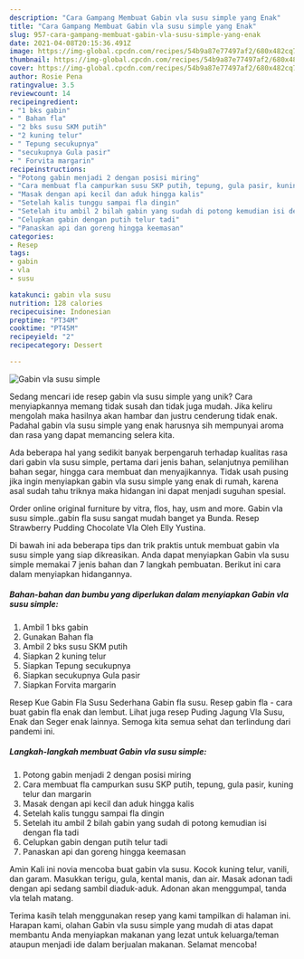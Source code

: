 ```yaml
---
description: "Cara Gampang Membuat Gabin vla susu simple yang Enak"
title: "Cara Gampang Membuat Gabin vla susu simple yang Enak"
slug: 957-cara-gampang-membuat-gabin-vla-susu-simple-yang-enak
date: 2021-04-08T20:15:36.491Z
image: https://img-global.cpcdn.com/recipes/54b9a87e77497af2/680x482cq70/gabin-vla-susu-simple-foto-resep-utama.jpg
thumbnail: https://img-global.cpcdn.com/recipes/54b9a87e77497af2/680x482cq70/gabin-vla-susu-simple-foto-resep-utama.jpg
cover: https://img-global.cpcdn.com/recipes/54b9a87e77497af2/680x482cq70/gabin-vla-susu-simple-foto-resep-utama.jpg
author: Rosie Pena
ratingvalue: 3.5
reviewcount: 14
recipeingredient:
- "1 bks gabin"
- " Bahan fla"
- "2 bks susu SKM putih"
- "2 kuning telur"
- " Tepung secukupnya"
- "secukupnya Gula pasir"
- " Forvita margarin"
recipeinstructions:
- "Potong gabin menjadi 2 dengan posisi miring"
- "Cara membuat fla campurkan susu SKP putih, tepung, gula pasir, kuning telur dan margarin"
- "Masak dengan api kecil dan aduk hingga kalis"
- "Setelah kalis tunggu sampai fla dingin"
- "Setelah itu ambil 2 bilah gabin yang sudah di potong kemudian isi dengan fla tadi"
- "Celupkan gabin dengan putih telur tadi"
- "Panaskan api dan goreng hingga keemasan"
categories:
- Resep
tags:
- gabin
- vla
- susu

katakunci: gabin vla susu 
nutrition: 128 calories
recipecuisine: Indonesian
preptime: "PT34M"
cooktime: "PT45M"
recipeyield: "2"
recipecategory: Dessert

---
```



![Gabin vla susu simple](https://img-global.cpcdn.com/recipes/54b9a87e77497af2/680x482cq70/gabin-vla-susu-simple-foto-resep-utama.jpg)

Sedang mencari ide resep gabin vla susu simple yang unik? Cara menyiapkannya memang tidak susah dan tidak juga mudah. Jika keliru mengolah maka hasilnya akan hambar dan justru cenderung tidak enak. Padahal gabin vla susu simple yang enak harusnya sih mempunyai aroma dan rasa yang dapat memancing selera kita.

Ada beberapa hal yang sedikit banyak berpengaruh terhadap kualitas rasa dari gabin vla susu simple, pertama dari jenis bahan, selanjutnya pemilihan bahan segar, hingga cara membuat dan menyajikannya. Tidak usah pusing jika ingin menyiapkan gabin vla susu simple yang enak di rumah, karena asal sudah tahu triknya maka hidangan ini dapat menjadi suguhan spesial.

Order online original furniture by vitra, flos, hay, usm and more. Gabin vla susu simple..gabin fla susu sangat mudah banget ya Bunda. Resep Strawberry Pudding Chocolate Vla Oleh Elly Yustina.


Di bawah ini ada beberapa tips dan trik praktis untuk membuat gabin vla susu simple yang siap dikreasikan. Anda dapat menyiapkan Gabin vla susu simple memakai 7 jenis bahan dan 7 langkah pembuatan. Berikut ini cara dalam menyiapkan hidangannya.

<!--inarticleads1-->

##### Bahan-bahan dan bumbu yang diperlukan dalam menyiapkan Gabin vla susu simple:

1. Ambil 1 bks gabin
1. Gunakan  Bahan fla
1. Ambil 2 bks susu SKM putih
1. Siapkan 2 kuning telur
1. Siapkan  Tepung secukupnya
1. Siapkan secukupnya Gula pasir
1. Siapkan  Forvita margarin


Resep Kue Gabin Fla Susu Sederhana Gabin fla susu. Resep gabin fla - cara buat gabin fla enak dan lembut. Lihat juga resep Puding Jagung Vla Susu, Enak dan Seger enak lainnya. Semoga kita semua sehat dan terlindung dari pandemi ini. 

<!--inarticleads2-->

##### Langkah-langkah membuat Gabin vla susu simple:

1. Potong gabin menjadi 2 dengan posisi miring
1. Cara membuat fla campurkan susu SKP putih, tepung, gula pasir, kuning telur dan margarin
1. Masak dengan api kecil dan aduk hingga kalis
1. Setelah kalis tunggu sampai fla dingin
1. Setelah itu ambil 2 bilah gabin yang sudah di potong kemudian isi dengan fla tadi
1. Celupkan gabin dengan putih telur tadi
1. Panaskan api dan goreng hingga keemasan


Amin Kali ini novia mencoba buat gabin vla susu. Kocok kuning telur, vanili, dan garam. Masukkan terigu, gula, kental manis, dan air. Masak adonan tadi dengan api sedang sambil diaduk-aduk. Adonan akan menggumpal, tanda vla telah matang. 

Terima kasih telah menggunakan resep yang kami tampilkan di halaman ini. Harapan kami, olahan Gabin vla susu simple yang mudah di atas dapat membantu Anda menyiapkan makanan yang lezat untuk keluarga/teman ataupun menjadi ide dalam berjualan makanan. Selamat mencoba!

